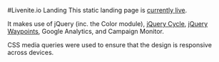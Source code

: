 #Livenite.io Landing
This static landing page is [currently live](www.livenite.io).

It makes use of jQuery (inc. the Color module), [jQuery Cycle](http://jquery.malsup.com/cycle/), [jQuery Waypoints](https://github.com/imakewebthings/jquery-waypoints/), Google Analytics, and Campaign Monitor.

CSS media queries were used to ensure that the design is responsive across devices.
